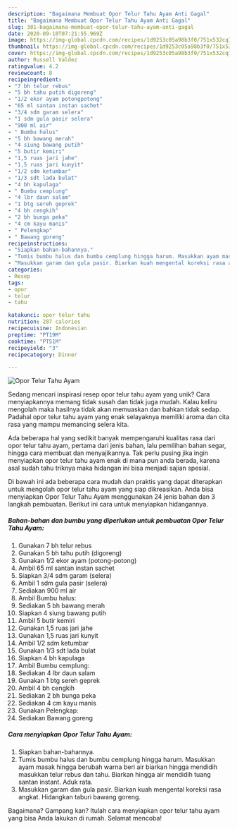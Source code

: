 ```yaml
---
description: "Bagaimana Membuat Opor Telur Tahu Ayam Anti Gagal"
title: "Bagaimana Membuat Opor Telur Tahu Ayam Anti Gagal"
slug: 381-bagaimana-membuat-opor-telur-tahu-ayam-anti-gagal
date: 2020-09-10T07:21:55.969Z
image: https://img-global.cpcdn.com/recipes/1d9253c05a98b3f0/751x532cq70/opor-telur-tahu-ayam-foto-resep-utama.jpg
thumbnail: https://img-global.cpcdn.com/recipes/1d9253c05a98b3f0/751x532cq70/opor-telur-tahu-ayam-foto-resep-utama.jpg
cover: https://img-global.cpcdn.com/recipes/1d9253c05a98b3f0/751x532cq70/opor-telur-tahu-ayam-foto-resep-utama.jpg
author: Russell Valdez
ratingvalue: 4.2
reviewcount: 8
recipeingredient:
- "7 bh telur rebus"
- "5 bh tahu putih digoreng"
- "1/2 ekor ayam potongpotong"
- "65 ml santan instan sachet"
- "3/4 sdm garam selera"
- "1 sdm gula pasir selera"
- "900 ml air"
- " Bumbu halus"
- "5 bh bawang merah"
- "4 siung bawang putih"
- "5 butir kemiri"
- "1,5 ruas jari jahe"
- "1,5 ruas jari kunyit"
- "1/2 sdm ketumbar"
- "1/3 sdt lada bulat"
- "4 bh kapulaga"
- " Bumbu cemplung"
- "4 lbr daun salam"
- "1 btg sereh geprek"
- "4 bh cengkih"
- "2 bh bunga peka"
- "4 cm kayu manis"
- " Pelengkap"
- " Bawang goreng"
recipeinstructions:
- "Siapkan bahan-bahannya."
- "Tumis bumbu halus dan bumbu cemplung hingga harum. Masukkan ayam masak hingga berubah warna beri air biarkan hingga mendidih masukkan telur rebus dan tahu. Biarkan hingga air mendidih tuang santan instant. Aduk rata."
- "Masukkan garam dan gula pasir. Biarkan kuah mengental koreksi rasa angkat. Hidangkan taburi bawang goreng."
categories:
- Resep
tags:
- opor
- telur
- tahu

katakunci: opor telur tahu 
nutrition: 287 calories
recipecuisine: Indonesian
preptime: "PT19M"
cooktime: "PT51M"
recipeyield: "3"
recipecategory: Dinner

---
```



![Opor Telur Tahu Ayam](https://img-global.cpcdn.com/recipes/1d9253c05a98b3f0/751x532cq70/opor-telur-tahu-ayam-foto-resep-utama.jpg)

Sedang mencari inspirasi resep opor telur tahu ayam yang unik? Cara menyiapkannya memang tidak susah dan tidak juga mudah. Kalau keliru mengolah maka hasilnya tidak akan memuaskan dan bahkan tidak sedap. Padahal opor telur tahu ayam yang enak selayaknya memiliki aroma dan cita rasa yang mampu memancing selera kita.

Ada beberapa hal yang sedikit banyak mempengaruhi kualitas rasa dari opor telur tahu ayam, pertama dari jenis bahan, lalu pemilihan bahan segar, hingga cara membuat dan menyajikannya. Tak perlu pusing jika ingin menyiapkan opor telur tahu ayam enak di mana pun anda berada, karena asal sudah tahu triknya maka hidangan ini bisa menjadi sajian spesial.




Di bawah ini ada beberapa cara mudah dan praktis yang dapat diterapkan untuk mengolah opor telur tahu ayam yang siap dikreasikan. Anda bisa menyiapkan Opor Telur Tahu Ayam menggunakan 24 jenis bahan dan 3 langkah pembuatan. Berikut ini cara untuk menyiapkan hidangannya.

<!--inarticleads1-->

##### Bahan-bahan dan bumbu yang diperlukan untuk pembuatan Opor Telur Tahu Ayam:

1. Gunakan 7 bh telur rebus
1. Gunakan 5 bh tahu putih (digoreng)
1. Gunakan 1/2 ekor ayam (potong-potong)
1. Ambil 65 ml santan instan sachet
1. Siapkan 3/4 sdm garam (selera)
1. Ambil 1 sdm gula pasir (selera)
1. Sediakan 900 ml air
1. Ambil  Bumbu halus:
1. Sediakan 5 bh bawang merah
1. Siapkan 4 siung bawang putih
1. Ambil 5 butir kemiri
1. Gunakan 1,5 ruas jari jahe
1. Gunakan 1,5 ruas jari kunyit
1. Ambil 1/2 sdm ketumbar
1. Gunakan 1/3 sdt lada bulat
1. Siapkan 4 bh kapulaga
1. Ambil  Bumbu cemplung:
1. Sediakan 4 lbr daun salam
1. Gunakan 1 btg sereh geprek
1. Ambil 4 bh cengkih
1. Sediakan 2 bh bunga peka
1. Sediakan 4 cm kayu manis
1. Gunakan  Pelengkap:
1. Sediakan  Bawang goreng




<!--inarticleads2-->

##### Cara menyiapkan Opor Telur Tahu Ayam:

1. Siapkan bahan-bahannya.
1. Tumis bumbu halus dan bumbu cemplung hingga harum. Masukkan ayam masak hingga berubah warna beri air biarkan hingga mendidih masukkan telur rebus dan tahu. Biarkan hingga air mendidih tuang santan instant. Aduk rata.
1. Masukkan garam dan gula pasir. Biarkan kuah mengental koreksi rasa angkat. Hidangkan taburi bawang goreng.




Bagaimana? Gampang kan? Itulah cara menyiapkan opor telur tahu ayam yang bisa Anda lakukan di rumah. Selamat mencoba!
